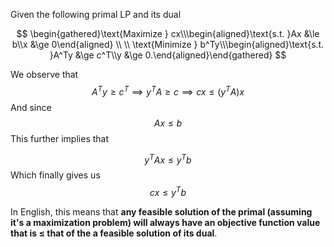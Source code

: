 Given the following primal LP and its dual 

$$
\begin{gathered}\text{Maximize } cx\\\begin{aligned}\text{s.t. }Ax &\le b\\x &\ge 0\end{aligned}
\\ \\
\text{Minimize } b^Ty\\\begin{aligned}\text{s.t. }A^Ty &\ge c^T\\y &\ge 0.\end{aligned}\end{gathered}
$$

We observe that 
$$
A^Ty \geq c^T \implies y^TA \geq c \implies cx \leq (y^TA)x
$$
And since 
$$Ax \leq b$$
This further implies that

$$y^TAx \leq y^Tb$$
Which finally gives us
$$cx \leq y^Tb$$

In English, this means that **any feasible solution of the primal (assuming it's a maximization problem) will always have an objective function value that is $\leq$ that of the a feasible solution of its dual**.